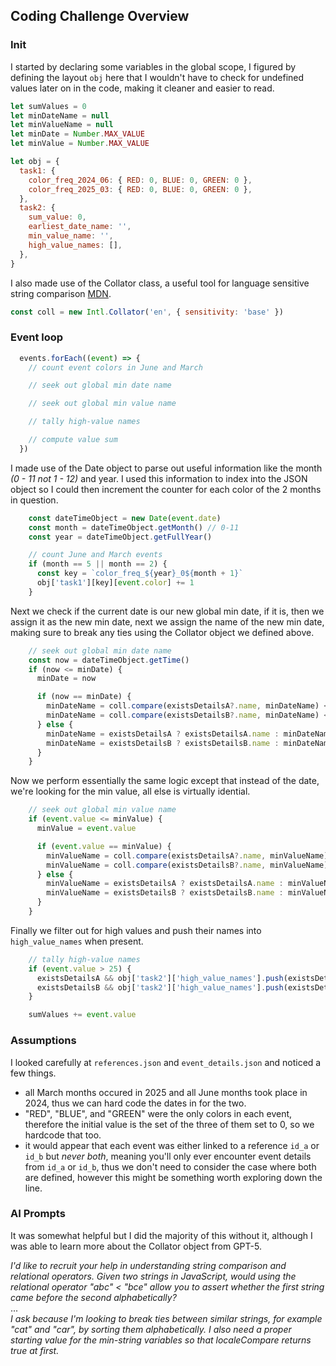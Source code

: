 ## Coding Challenge Overview

### Init
I started by declaring some variables in the global scope, I figured by defining the layout `obj` 
here that I wouldn't have to check for undefined values later on in the code, making it cleaner and easier to read.
```javascript
let sumValues = 0
let minDateName = null
let minValueName = null
let minDate = Number.MAX_VALUE
let minValue = Number.MAX_VALUE

let obj = {
  task1: {
    color_freq_2024_06: { RED: 0, BLUE: 0, GREEN: 0 },
    color_freq_2025_03: { RED: 0, BLUE: 0, GREEN: 0 },
  },
  task2: {
    sum_value: 0,
    earliest_date_name: '',
    min_value_name: '',
    high_value_names: [],
  },
}
```

I also made use of the Collator class, a useful tool for language sensitive string comparison [MDN](https://developer.mozilla.org/en-US/docs/Web/JavaScript/Reference/Global_Objects/Intl/Collator).
```javascript
const coll = new Intl.Collator('en', { sensitivity: 'base' })
```

### Event loop
```javascript
  events.forEach((event) => {
    // count event colors in June and March

    // seek out global min date name

    // seek out global min value name

    // tally high-value names

    // compute value sum
  })
```

I made use of the Date object to parse out useful information like the month *(0 - 11 not 1 - 12)* and year. 
I used this information to index into the JSON object so I could then increment the counter for each color
of the 2 months in question.
```javascript
    const dateTimeObject = new Date(event.date)
    const month = dateTimeObject.getMonth() // 0-11
    const year = dateTimeObject.getFullYear() 

    // count June and March events
    if (month == 5 || month == 2) {
      const key = `color_freq_${year}_0${month + 1}`
      obj['task1'][key][event.color] += 1
    }
```

Next we check if the current date is our new global min date, if it is, then we assign it as the new min date,
next we assign the name of the new min date, making sure to break any ties using the Collator object we defined
above.
```javascript
    // seek out global min date name
    const now = dateTimeObject.getTime()
    if (now <= minDate) {
      minDate = now

      if (now == minDate) {
        minDateName = coll.compare(existsDetailsA?.name, minDateName) < 0 ? existsDetailsA.name : minDateName
        minDateName = coll.compare(existsDetailsB?.name, minDateName) < 0 ? existsDetailsB.name : minDateName
      } else {
        minDateName = existsDetailsA ? existsDetailsA.name : minDateName
        minDateName = existsDetailsB ? existsDetailsB.name : minDateName
      }
    }
```

Now we perform essentially the same logic except that instead of the date, we're looking for the min value,
all else is virtually idential.
```javascript
    // seek out global min value name
    if (event.value <= minValue) {
      minValue = event.value

      if (event.value == minValue) {
        minValueName = coll.compare(existsDetailsA?.name, minValueName) < 0 ? existsDetailsA.name : minValueName
        minValueName = coll.compare(existsDetailsB?.name, minValueName) < 0 ? existsDetailsB.name : minValueName
      } else {
        minValueName = existsDetailsA ? existsDetailsA.name : minValueName
        minValueName = existsDetailsB ? existsDetailsB.name : minValueName
      }
    }
```

Finally we filter out for high values and push their names into `high_value_names` when present.
```javascript
    // tally high-value names
    if (event.value > 25) {
      existsDetailsA && obj['task2']['high_value_names'].push(existsDetailsA.name)
      existsDetailsB && obj['task2']['high_value_names'].push(existsDetailsB.name)
    }

    sumValues += event.value
```

### Assumptions
I looked carefully at `references.json` and `event_details.json` and noticed a few things.
- all March months occured in 2025 and all June months took place in 2024, thus we can hard code the dates in for the two.
- "RED", "BLUE", and "GREEN" were the only colors in each event, therefore the initial value is the set of the three of them set to 0, so we hardcode that too.
- it would appear that each event was either linked to a reference `id_a` or `id_b` but *never both*, meaning you'll only ever encounter event details from `id_a` or `id_b`, thus we don't need to consider the case where both are defined, however this might be something worth exploring down the line.

### AI Prompts
It was somewhat helpful but I did the majority of this without it, although I was able to learn more about the Collator object from GPT-5.

*I'd like to recruit your help in understanding string comparison and relational operators. Given two strings in JavaScript, would using the relational operator "abc" < "bce" allow you to assert whether the first string came before the second alphabetically?*\
...\
*I ask because I'm looking to break ties between similar strings, for example "cat" and "car", by sorting them alphabetically. I also need a proper starting value for the min-string variables so that localeCompare returns true at first.*

